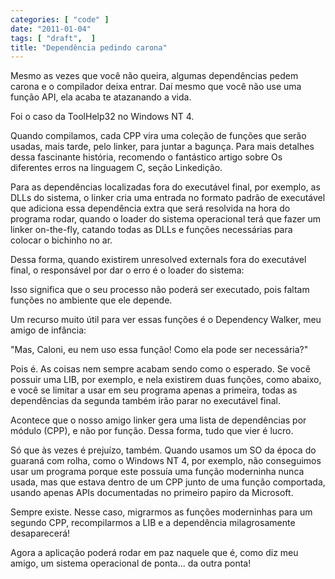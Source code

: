 ```yaml
---
categories: [ "code" ]
date: "2011-01-04"
tags: [ "draft",  ]
title: "Dependência pedindo carona"
---
```

Mesmo as vezes que você não queira, algumas dependências pedem carona e o compilador deixa entrar. Daí mesmo que você não use uma função API, ela acaba te atazanando a vida.

Foi o caso da ToolHelp32 no Windows NT 4.

Quando compilamos, cada CPP vira uma coleção de funções que serão usadas, mais tarde, pelo linker, para juntar a bagunça. Para mais detalhes dessa fascinante história, recomendo o fantástico artigo sobre Os diferentes erros na linguagem C, seção Linkedição.

Para as dependências localizadas fora do executável final, por exemplo, as DLLs do sistema, o linker cria uma entrada no formato padrão de executável que adiciona essa dependência extra que será resolvida na hora do programa rodar, quando o loader do sistema operacional terá que fazer um linker on-the-fly, catando todas as DLLs e funções necessárias para colocar o bichinho no ar.

Dessa forma, quando existirem unresolved externals fora do executável final, o responsável por dar o erro é o loader do sistema:

Isso significa que o seu processo não poderá ser executado, pois faltam funções no ambiente que ele depende.

Um recurso muito útil para ver essas funções é o Dependency Walker, meu amigo de infância:

"Mas, Caloni, eu nem uso essa função! Como ela pode ser necessária?"

Pois é. As coisas nem sempre acabam sendo como o esperado. Se você possuir uma LIB, por exemplo, e nela existirem duas funções, como abaixo, e você se limitar a usar em seu programa apenas a primeira, todas as dependências da segunda também irão parar no executável final.



Acontece que o nosso amigo linker gera uma lista de dependências por módulo (CPP), e não por função. Dessa forma, tudo que vier é lucro.

Só que às vezes é prejuízo, também. Quando usamos um SO da época do guaraná com rolha, como o Windows NT 4, por exemplo, não conseguimos usar um programa porque este possuía uma função moderninha nunca usada, mas que estava dentro de um CPP junto de uma função comportada, usando apenas APIs documentadas no primeiro papiro da Microsoft.

Sempre existe. Nesse caso, migrarmos as funções moderninhas para um segundo CPP, recompilarmos a LIB e a dependência milagrosamente desaparecerá!



Agora a aplicação poderá rodar em paz naquele que é, como diz meu amigo, um sistema operacional de ponta... da outra ponta!
